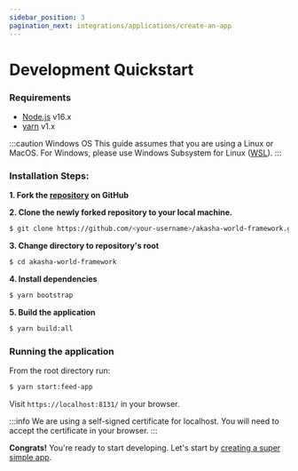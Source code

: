 ```yaml
---
sidebar_position: 3
pagination_next: integrations/applications/create-an-app
---
```


# Development Quickstart


### Requirements
 - [Node.js](https://nodejs.org) v16.x
 - [yarn](https://classic.yarnpkg.com/lang/en/) v1.x

:::caution Windows OS
This guide assumes that you are using a Linux or MacOS. For Windows, please use Windows Subsystem for Linux ([WSL](https://docs.microsoft.com/en-us/windows/wsl/install)).
:::

### Installation Steps:

**1. Fork the [repository](https://github.com/AKASHAorg/akasha-world-framework) on GitHub**


**2. Clone the newly forked repository to your local machine.**
```bash title="replace <your-username> with your GitHub username"
$ git clone https://github.com/<your-username>/akasha-world-framework.git
```

**3. Change directory to repository's root**
```bash
$ cd akasha-world-framework
```

**4. Install dependencies**
```bash
$ yarn bootstrap
```
**5. Build the application**
```bash
$ yarn build:all
```

### Running the application

From the root directory run:
```bash
$ yarn start:feed-app
```

Visit `https://localhost:8131/` in your browser.

:::info
  We are using a self-signed certificate for localhost.
  You will need to accept the certificate in your browser.
:::

**Congrats!** You're ready to start developing.
Let's start by [creating a super simple app](/docs/integrations/applications/create-an-app).
